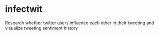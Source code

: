 infectwit
=========

Research whether twitter users influence each other in their tweeting and visualize tweeting sentiment history
